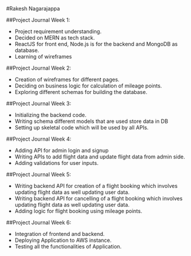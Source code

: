 #Rakesh Nagarajappa

##Project Journal Week 1:
- Project requirement understanding.
- Decided on MERN as tech stack. 
- ReactJS for front end, Node.js is for the backend and MongoDB as database.
- Learning of wireframes

##Project Journal Week 2:
- Creation of wireframes for different pages.
- Deciding on business logic for calculation of mileage points.
- Exploring different schemas for building the database.

##Project Journal Week 3:
- Initializing the backend code.
- Writing schema different models that are used store data in DB
- Setting up skeletal code which will be used by all APIs.

##Project Journal Week 4:
- Adding API for admin login and signup
- Writing APIs to add flight data and update flight data from admin side.
- Adding validations for user inputs.

##Project Journal Week 5:
- Writing backend API for creation of a flight booking which involves updating flight data as well updating user data.
- Writing backend API for cancelling of a flight booking which involves updating flight data as well updating user data.
- Adding logic for flight booking using mileage points.

##Project Journal Week 6:
- Integration of frontend and backend.
- Deploying Application to AWS instance.
- Testing all the functionalities of Application.
